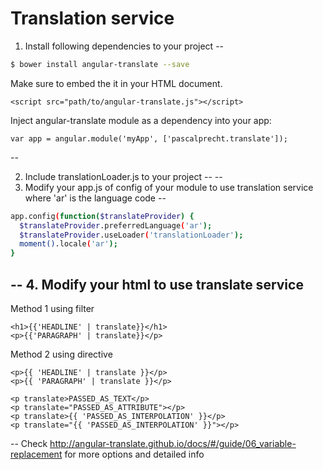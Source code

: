 Translation service
===========

1. Install following dependencies to your project
--

```bash
$ bower install angular-translate --save
```

  Make sure to embed the it in your HTML document.
```
<script src="path/to/angular-translate.js"></script>
```

  Inject angular-translate module as a dependency into your app:
```
var app = angular.module('myApp', ['pascalprecht.translate']);
```
--

2. Include translationLoader.js to your project
--
--
3. Modify your app.js of config of your module to use translation service where 'ar' is the language code 
--
  ```bash
  app.config(function($translateProvider) {
    $translateProvider.preferredLanguage('ar');
    $translateProvider.useLoader('translationLoader');
    moment().locale('ar');
  }
  ```
--
4. Modify your html to use translate service 
--
  Method 1 using filter
  ```
  <h1>{{'HEADLINE' | translate}}</h1>
  <p>{{'PARAGRAPH' | translate}}</p>
  ```
  Method 2 using directive
  ```
  <p>{{ 'HEADLINE' | translate }}</p>
  <p>{{ 'PARAGRAPH' | translate }}</p>
   
  <p translate>PASSED_AS_TEXT</p>
  <p translate="PASSED_AS_ATTRIBUTE"></p>
  <p translate>{{ 'PASSED_AS_INTERPOLATION' }}</p>
  <p translate="{{ 'PASSED_AS_INTERPOLATION' }}"></p>
  
  ```
--
Check http://angular-translate.github.io/docs/#/guide/06_variable-replacement
for more options and detailed info
